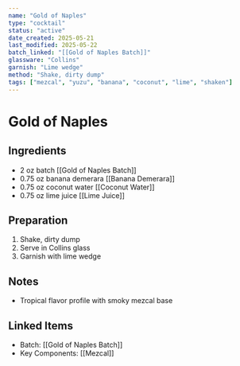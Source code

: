 ```yaml
---
name: "Gold of Naples"
type: "cocktail"
status: "active"
date_created: 2025-05-21
last_modified: 2025-05-22
batch_linked: "[[Gold of Naples Batch]]"
glassware: "Collins"
garnish: "Lime wedge"
method: "Shake, dirty dump"
tags: ["mezcal", "yuzu", "banana", "coconut", "lime", "shaken"]
---
```


# Gold of Naples

## Ingredients
- 2 oz batch [[Gold of Naples Batch]]
- 0.75 oz banana demerara [[Banana Demerara]]
- 0.75 oz coconut water [[Coconut Water]]
- 0.75 oz lime juice [[Lime Juice]]

## Preparation
1. Shake, dirty dump
2. Serve in Collins glass
3. Garnish with lime wedge

## Notes
- Tropical flavor profile with smoky mezcal base

## Linked Items
- Batch: [[Gold of Naples Batch]]
- Key Components: [[Mezcal]]